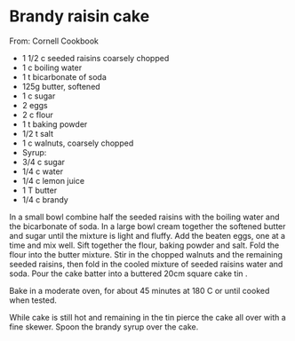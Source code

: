 # Brandy raisin cake
From: Cornell Cookbook

* 1 1/2 c seeded raisins coarsely chopped
* 1 c boiling water
* 1 t bicarbonate of soda
* 125g butter, softened
* 1 c sugar
* 2 eggs
* 2 c flour
* 1 t baking powder
* 1/2 t salt
* 1 c walnuts, coarsely chopped
* Syrup:
* 3/4 c sugar
* 1/4 c water
* 1/4 c lemon juice
* 1 T butter
* 1/4 c brandy

In a small bowl combine half the seeded raisins with the boiling water and the bicarbonate of soda.  In a large bowl cream together the softened butter and sugar until the mixture is light and fluffy.  Add the beaten eggs, one at a time and mix well.  Sift together the flour, baking powder and salt.  Fold the flour into the butter mixture.  Stir in the chopped walnuts and the remaining seeded raisins, then fold in the cooled mixture of seeded raisins water and soda.  Pour the cake batter into a buttered 20cm square cake tin .  

Bake in a moderate oven, for about 45 minutes at 180 C or until cooked when tested.

While cake is still hot and remaining in the tin pierce the cake all over with a fine skewer.  Spoon the brandy syrup over the cake.

